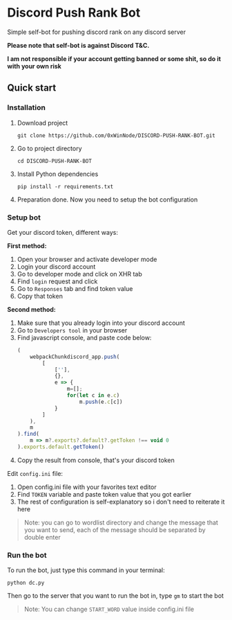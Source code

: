 # Discord Push Rank Bot

Simple self-bot for pushing discord rank on any discord server

**Please note that self-bot is against Discord T&C.**

**I am not responsible if your account getting banned or some shit, so do it with your own risk**

## Quick start

### Installation

1. Download project
   ```console
   git clone https://github.com/0xWinNode/DISCORD-PUSH-RANK-BOT.git
   ```
2. Go to project directory
   ```console
   cd DISCORD-PUSH-RANK-BOT
   ```
3. Install Python dependencies
   ```console
   pip install -r requirements.txt
   ```
4. Preparation done. Now you need to setup the bot configuration

### Setup bot

Get your discord token, different ways:

**First method:**
1. Open your browser and activate developer mode
2. Login your discord account
3. Go to developer mode and click on XHR tab
4. Find `login` request and click
5. Go to `Responses` tab and find token value
6. Copy that token

**Second method:**
1. Make sure that you already login into your discord account
2. Go to `Developers tool` in your browser
3. Find javascript console, and paste code below:
   ```javascript
   (
       webpackChunkdiscord_app.push(
           [
               [''],
               {},
               e => {
                   m=[];
                   for(let c in e.c)
                       m.push(e.c[c])
               }
           ]
       ),
       m
   ).find(
       m => m?.exports?.default?.getToken !== void 0
   ).exports.default.getToken()
   ```
4. Copy the result from console, that's your discord token

Edit `config.ini` file:

1. Open config.ini file with your favorites text editor
2. Find `TOKEN` variable and paste token value that you got earlier
3. The rest of configuration is self-explanatory so i don't need to reiterate it here

> Note: you can go to wordlist directory and change the message that you want to send, each of the message should be separated by double enter

### Run the bot

To run the bot, just type this command in your terminal:

```console
python dc.py
```

Then go to the server that you want to run the bot in, type `gm` to start the bot

> Note: You can change `START_WORD` value inside config.ini file
